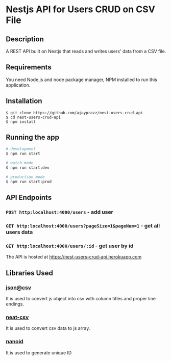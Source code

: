 # Nestjs API for Users CRUD on CSV File

## Description

A REST API built on Nestjs that reads and writes users' data from a CSV file.

## Requirements

You need Node.js and node package manager, NPM installed to run this application.

## Installation

```
$ git clone https://github.com/ajayprazz/nest-users-crud-api
$ cd nest-users-crud-api
$ npm install
```

## Running the app

```bash
# development
$ npm run start

# watch mode
$ npm run start:dev

# production mode
$ npm run start:prod
```

## API Endpoints

### `POST http:localhost:4000/users` - add user

### `GET http:localhost:4000/users?pageSize=1&pageNum=1` - get all users data

### `GET http:localhost:4000/users/:id` - get user by id

The API is hosted at https://nest-users-crud-api.herokuapp.com

## Libraries Used

### [json@csv](https://www.npmjs.com/package/json2csv)

It is used to convert js object into csv with column titles and proper line endings.

### [neat-csv](https://www.npmjs.com/package/neat-csv)

It is used to convert csv data to js array.

### [nanoid](https://www.npmjs.com/package/nanoid)

It is used to generate unique ID
